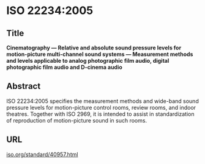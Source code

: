 # ISO 22234:2005

## Title

**Cinematography — Relative and absolute sound pressure levels for motion-picture multi-channel sound systems — Measurement methods and levels applicable to analog photographic film audio, digital photographic film audio and D-cinema audio**

## Abstract

ISO 22234:2005 specifies the measurement methods and wide-band sound pressure levels for motion-picture control rooms, review rooms, and indoor theatres. Together with ISO 2969, it is intended to assist in standardization of reproduction of motion-picture sound in such rooms.



## URL

[iso.org/standard/40957.html](https://www.iso.org/standard/40957.html)